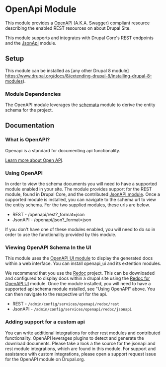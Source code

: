 # OpenApi Module

This module provides a [OpenAPI](https://github.com/OAI/OpenAPI-Specification)
(A.K.A. Swagger) compliant resource describing the enabled REST resources on
about Drupal Site.

This module supports and integrates with Drupal Core's REST endpoints and
the [JsonApi](https://drupal.org/project/jsonapi) module.

## Setup

This module can be installed as [any other Drupal 8 module]
https://www.drupal.org/docs/8/extending-drupal-8/installing-drupal-8-modules).

### Module Dependencies

The OpenAPI module leverages the [schemata](https://drupal.org/project/schemata)
module to derive the entity schema for the project.

## Documentation

### What is OpenAPI?

Openapi is a standard for documenting api functionality.

[Learn more about Open API](https://github.com/OAI/OpenAPI-Specification).

### Using OpenAPI

In order to view the schema documents you will need to have a supported module
enabled in your site. The module provides support for the REST module, found in
Drupal Core, and the contributed [JsonAPI module](https://www.drupal.org/project/jsonapi).
Once a supported module is installed, you can navigate to the schema url to
view the entity schema. For the two supplied modules, these urls are below.

- REST - /openapi/rest?_format=json
- JsonAPI - /openapi/json?_format=json

If you don't have one of these modules enabled, you will need to do so in order
to use the functionality provided by this module.

### Viewing OpenAPI Schema In the UI

This module uses the [OpenAPI UI module](https://drupal.org/project/openapi_ui)
to display the generated docs within a web interface. You can install openapi_ui
and its extention modules.

We recommend that you use the [Redoc](https://github.com/Rebilly/ReDoc) project.
This can be downloaded and configured to display docs within a drupal site using
the [Redoc for OpenAPI UI](https://drupal.org/project/openapi_ui_redoc) module.
Once the module installed, you will need to have a supported api schema module
nstalled, see "Using OpenAPI" above. You can then navigate to the respective url
for the api.

- REST - `/admin/config/services/openapi/redoc/rest`
- JsonAPI -  `/admin/config/services/openapi/redoc/jsonapi`

### Adding support for a custom api

You can write additional integrations for other rest modules and contributed
functionality. OpenAPI leverages plugins to detect and generate the download
documents. Please take a look a the source for the jsonapi and rest module
integrations, which are found in this module. For support and assistance with
custom integrations, please open a support request issue for the OpenAPI module
on Drupal.org.
